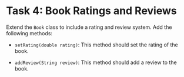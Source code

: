 # Task 4: Book Ratings and Reviews

Extend the `Book` class to include a rating and review system. Add the following methods:

- `setRating(double rating)`: This method should set the rating of the book.

- `addReview(String review)`: This method should add a review to the book.